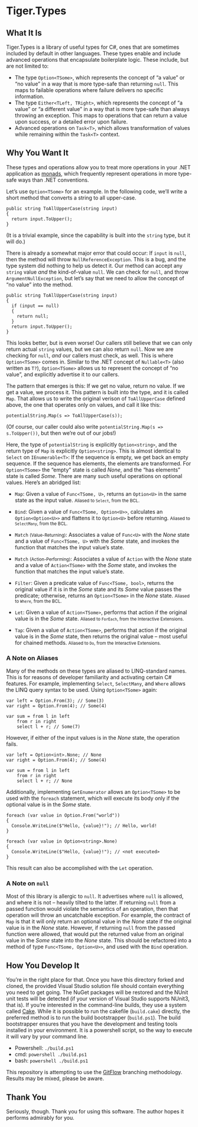 # Tiger.Types

## What It Is

Tiger.Types is a library of useful types for C#, ones that are sometimes included by default in other languages. These types enable and include advanced operations that encapsulate boilerplate logic. These include, but are not limited to:

- The type `Option<TSome>`, which represents the concept of “a value” or “no value” in a way that is more type-safe than returning `null`. This maps to failable operations where failure delivers no specific information.
- The type `Either<TLeft, TRight>`, which represents the concept of “a value” or “a different value” in a way that is more type-safe than always throwing an exception. This maps to operations that can return a value upon success, or a detailed error upon failure.
- Advanced operations on `Task<T>`, which allows transformation of values while remaining within the `Task<T>` context.

## Why You Want It

These types and operations allow you to treat more operations in your .NET application as [monads](https://en.wikipedia.org/wiki/Monad_\(functional_programming\)#Motivating_examples), which frequently represent operations in more type-safe ways than .NET conventions.

Let’s use `Option<TSome>` for an example. In the following code, we’ll write a short method that converts a string to all upper-case.

```
public string ToAllUpperCase(string input)
{
  return input.ToUpper();
}
```

(It is a trivial example, since the capability is built into the `string` type, but it will do.)

There is already a somewhat major error that could occur: If `input` is `null`, then the method will throw `NullReferenceException`. This is a bug, and the type system did nothing to help us detect it. Our method can accept any `string` value *and* the kind-of-value `null`. We can check for `null`, and throw `ArgumentNullException`, but let’s say that we need to allow the concept of “no value” into the method.

```
public string ToAllUpperCase(string input)
{
  if (input == null)
  {
    return null;
  }
  return input.ToUpper();
}
```

This looks better, but is even worse! Our callers still believe that we can only return actual `string` values, but we can also return `null`. Now we are checking for `null`, *and* our callers must check, as well. This is where `Option<TSome>` comes in. Similar to the .NET concept of `Nullable<T>` (also written as `T?`), `Option<TSome>` allows us to represent the concept of “no value”, and explicitly advertise it to our callers.

The pattern that emerges is this: If we get no value, return no value. If we get a value, we process it. This pattern is built into the type, and it is called `Map`. That allows us to write the original verison of `ToAllUpperCase` defined above, the one that operates only on values, and call it like this:

```
potentialString.Map(s => ToAllUpperCase(s));
```

(Of course, our caller could also write `potentialString.Map(s => s.ToUpper())`, but then we’re out of our jobs!)

Here, the type of `potentialString` is explicitly `Option<string>`, and the return type of `Map` is explicitly `Option<string>`. This is almost identical to `Select` on `IEnumerable<T>`: If the sequence is empty, we get back an empty sequence. If the sequence has elements, the elements are transformed. For `Option<TSome>` the “empty” state is called <i>None</i>, and the “has elements” state is called <i>Some</i>. There are many such useful operations on optional values. Here’s an abridged list:

- `Map`: Given a value of `Func<TSome, U>`, returns an `Option<U>` in the same state as the input value. <small>Aliased to `Select`, from the BCL.</small>

- `Bind`: Given a value of `Func<TSome, Option<U>>`, calculates an `Option<Option<U>>` and flattens it to `Option<U>` before returning. <small>Aliased to `SelectMany`, from the BCL.</small>

- `Match` <small>(Value-Returning)</small>: Associates a value of `Func<U>` with the <i>None</i> state and a value of `Func<TSome, U>` with the <i>Some</i> state, and invokes the function that matches the input value’s state.

- `Match` <small>(Action-Performing)</small>: Associates a value of `Action` with the <i>None</i> state and a value of `Action<TSome>` with the <i>Some</i> state, and invokes the function that matches the input value’s state.

- `Filter`: Given a predicate value of `Func<TSome, bool>`, returns the original value if it is in the <i>Some</i> state and its <i>Some</i> value passes the predicate; otherwise, returns an `Option<TSome>` in the <i>None</i> state. <small>Aliased to `Where`, from the BCL.</small>

- `Let`: Given a value of `Action<TSome>`, performs that action if the original value is in the <i>Some</i> state. <small>Aliased to `ForEach`, from the Interactive Extensions.</small>

- `Tap`: Given a value of `Action<TSome>`, performs that action if the original value is in the <i>Some</i> state, then returns the original value – most useful for chained methods. <small>Aliased to `Do`, from the Interactive Extensions.</small>

### A Note on Aliases

Many of the methods on these types are aliased to LINQ-standard names. This is for reasons of developer familiarity and activating certain C# features. For example, implementing `Select`, `SelectMany`, and `Where` allows the LINQ query syntax to be used. Using `Option<TSome>` again:

```
var left = Option.From(3); // Some(3)
var right = Option.From(4); // Some(4)

var sum = from l in left
    from r in right
    select l + r; // Some(7)
```

However, if either of the input values is in the <i>None</i> state, the operation fails.

```
var left = Option<int>.None; // None
var right = Option.From(4); // Some(4)

var sum = from l in left
    from r in right
    select l + r; // None
```

Additionally, implementing `GetEnumerator` allows an `Option<TSome>` to be used with the `foreach` statement, which will execute its body only if the optional value is in the <i>Some</i> state.

```
foreach (var value in Option.From("world"))
{
  Console.WriteLine($"Hello, {value}!"); // Hello, world!
}

foreach (var value in Option<string>.None)
{
  Console.WriteLine($"Hello, {value}!"); // <not executed>
}
```

This result can also be accomplished with the `Let` operation.

### A Note on `null`

Most of this library is allergic to `null`. It advertises where `null` is allowed, and where it is not – heavily tilted to the latter. If returning `null` from a passed function would violate the semantics of an operation, then that operation will throw an uncatchable exception. For example, the contract of `Map` is that it will only return an optional value in the <i>None</i> state if the original value is in the <i>None</i> state. However, if returning `null` from the passed function were allowed, that would put the returned value from an original value in the <i>Some</i> state into the <i>None</i> state. This should be refactored into a method of type `Func<TSome, Option<U>>`, and used with the `Bind` operation.

## How You Develop It

You’re in the right place for that. Once you have this directory forked and cloned, the provided Visual Studio solution file should contain everything you need to get going. The NuGet packages will be restored and the NUnit unit tests will be detected (if your version of Visual Studio supports NUnit3, that is). If you’re interested in the command-line builds, they use a system called [Cake](http://cakebuild.net). While it is possible to run the cakefile (`build.cake`) directly, the preferred method is to run the build bootstrapper (`build.ps1`). The build bootstrapper ensures that you have the development and testing tools installed in your environment. It is a powershell script, so the way to execute it will vary by your command line.

- Powershell: `./build.ps1`
- cmd: `powershell ./build.ps1`
- bash: `powershell ./build.ps1`

This repository is attempting to use the [GitFlow](http://jeffkreeftmeijer.com/2010/why-arent-you-using-git-flow/) branching methodology. Results may be mixed, please be aware.

## Thank You

Seriously, though. Thank you for using this software. The author hopes it performs admirably for you.
